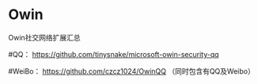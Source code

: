 Owin
====

Owin社交网络扩展汇总


#QQ：
https://github.com/tinysnake/microsoft-owin-security-qq

#WeiBo：
https://github.com/czcz1024/OwinQQ （同时包含有QQ及Weibo）
